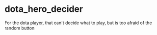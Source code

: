 # dota_hero_decider
For the dota player, that can't decide what to play, but is too afraid of the random button
